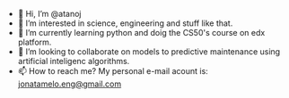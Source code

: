 - 👋 Hi, I’m @atanoj
- 👀 I’m interested in science, engineering and stuff like that.
- 🌱 I’m currently learning python and doig the CS50's course on edx platform.
- 💞️ I’m looking to collaborate on models to predictive maintenance using artificial inteligenc algorithms.
- 📫 How to reach me? My personal e-mail acount is: jonatamelo.eng@gmail.com

<!---
atanoj/atanoj is a ✨ special ✨ repository because its `README.md` (this file) appears on your GitHub profile.
You can click the Preview link to take a look at your changes.
--->
